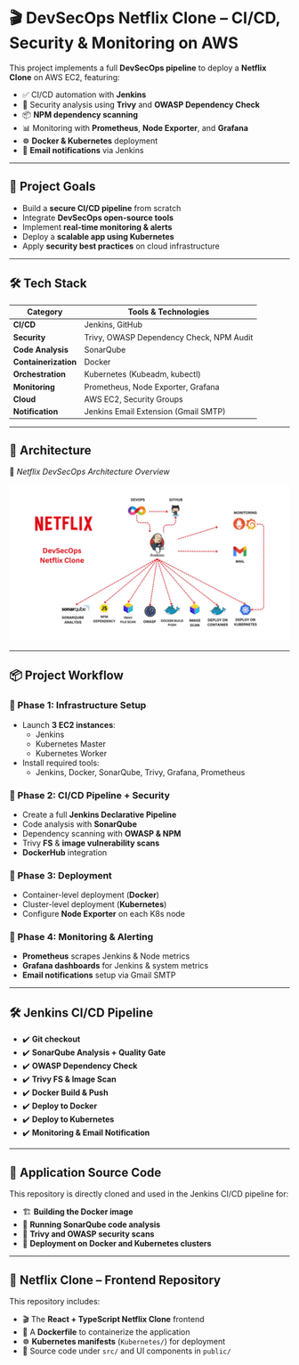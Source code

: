 # 🎬 DevSecOps Netflix Clone – CI/CD, Security & Monitoring on AWS

This project implements a full **DevSecOps pipeline** to deploy a **Netflix Clone** on AWS EC2, featuring:

- ✅ CI/CD automation with **Jenkins**
- 🔐 Security analysis using **Trivy** and **OWASP Dependency Check**
- 📦 **NPM dependency scanning**
- 📊 Monitoring with **Prometheus**, **Node Exporter**, and **Grafana**
- ☸️ **Docker & Kubernetes** deployment
- 📧 **Email notifications** via Jenkins

---

## 🚀 Project Goals

- Build a **secure CI/CD pipeline** from scratch  
- Integrate **DevSecOps open-source tools**  
- Implement **real-time monitoring & alerts**  
- Deploy a **scalable app using Kubernetes**  
- Apply **security best practices** on cloud infrastructure  

---

## 🛠️ Tech Stack

| Category         | Tools & Technologies                            |
|------------------|-------------------------------------------------|
| **CI/CD**        | Jenkins, GitHub                                 |
| **Security**     | Trivy, OWASP Dependency Check, NPM Audit        |
| **Code Analysis**| SonarQube                                       |
| **Containerization** | Docker                                      |
| **Orchestration**| Kubernetes (Kubeadm, kubectl)                   |
| **Monitoring**   | Prometheus, Node Exporter, Grafana              |
| **Cloud**        | AWS EC2, Security Groups                        |
| **Notification** | Jenkins Email Extension (Gmail SMTP)            |

---

## 🧱 Architecture

📌 *Netflix DevSecOps Architecture Overview*

![Netflix DevSecOps Architecture](./screenshots/netflix_devsecops_architecture.png)

---

## 📦 Project Workflow

### 🔹 Phase 1: Infrastructure Setup
- Launch **3 EC2 instances**:
  - Jenkins
  - Kubernetes Master
  - Kubernetes Worker
- Install required tools:
  - Jenkins, Docker, SonarQube, Trivy, Grafana, Prometheus

### 🔹 Phase 2: CI/CD Pipeline + Security
- Create a full **Jenkins Declarative Pipeline**
- Code analysis with **SonarQube**
- Dependency scanning with **OWASP & NPM**
- Trivy **FS** & **image vulnerability scans**
- **DockerHub** integration

### 🔹 Phase 3: Deployment
- Container-level deployment (**Docker**)
- Cluster-level deployment (**Kubernetes**)
- Configure **Node Exporter** on each K8s node

### 🔹 Phase 4: Monitoring & Alerting
- **Prometheus** scrapes Jenkins & Node metrics
- **Grafana dashboards** for Jenkins & system metrics
- **Email notifications** setup via Gmail SMTP

---

## 🛠 Jenkins CI/CD Pipeline

- ✔️ **Git checkout**  
- ✔️ **SonarQube Analysis + Quality Gate**  
- ✔️ **OWASP Dependency Check**  
- ✔️ **Trivy FS & Image Scan**  
- ✔️ **Docker Build & Push**  
- ✔️ **Deploy to Docker**  
- ✔️ **Deploy to Kubernetes**  
- ✔️ **Monitoring & Email Notification**

---

## 📁 Application Source Code

This repository is directly cloned and used in the Jenkins CI/CD pipeline for:

- 🏗️ **Building the Docker image**  
- 🧪 **Running SonarQube code analysis**  
- 🔐 **Trivy and OWASP security scans**  
- 🚀 **Deployment on Docker and Kubernetes clusters**

---

## 🔗 Netflix Clone – Frontend Repository

This repository includes:

- 🎬 The **React + TypeScript Netflix Clone** frontend  
- 🐳 A **Dockerfile** to containerize the application  
- ☸️ **Kubernetes manifests** (`Kubernetes/`) for deployment  
- 📂 Source code under `src/` and UI components in `public/`  
